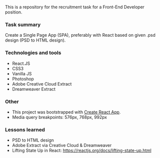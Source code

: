 This is a repository for the recruitment task for a Front-End Developer position.

### Task summary

Create a Single Page App (SPA), preferably with React based on given .psd design (PSD to HTML design).

### Technologies and tools

* React.JS
* CSS3
* Vanilla JS
* Photoshop
* Adobe Creative Cloud Extract
* Dreamweaver Extract 

### Other

* This project was bootstrapped with [Create React App](https://github.com/facebook/create-react-app).
* Media query breakpoints: 576px, 768px, 992px

### Lessons learned

* PSD to HTML design
* Adobe Extract via Creative Cloud & Dreamweaver
* Lifting State Up in React:
  https://reactjs.org/docs/lifting-state-up.html

